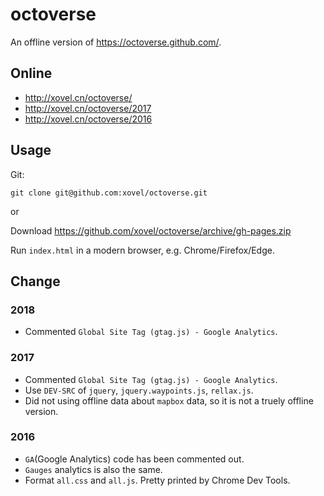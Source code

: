 # octoverse

An offline version of <https://octoverse.github.com/>.

## Online

- <http://xovel.cn/octoverse/>
- <http://xovel.cn/octoverse/2017>
- <http://xovel.cn/octoverse/2016>

## Usage

Git:
```
git clone git@github.com:xovel/octoverse.git
```

or

Download <https://github.com/xovel/octoverse/archive/gh-pages.zip>

Run `index.html` in a modern browser, e.g. Chrome/Firefox/Edge.

## Change

### 2018

- Commented `Global Site Tag (gtag.js) - Google Analytics`.

### 2017

- Commented `Global Site Tag (gtag.js) - Google Analytics`.
- Use `DEV-SRC` of `jquery`, `jquery.waypoints.js`, `rellax.js`.
- Did not using offline data about `mapbox` data, so it is not a truely offline version.

### 2016

- `GA`(Google Analytics) code has been commented out.
- `Gauges` analytics is also the same.
- Format `all.css` and `all.js`. Pretty printed by Chrome Dev Tools.
